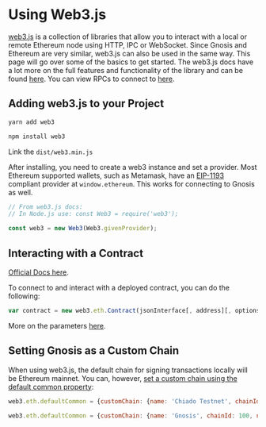 ---
---

# Using Web3.js

[web3.js](https://web3js.readthedocs.io/en/v1.7.5/web3.html) is a collection of libraries that allow you to interact with a local or remote Ethereum node using HTTP, IPC or WebSocket. Since Gnosis and Ethereum are very similar, web3.js can also be used in the same way. This page will go over some of the basics to get started. The web3.js docs have a lot more on the full features and functionality of the library and can be found [here](https://web3js.readthedocs.io/en/v1.7.5/). You can view RPCs to connect to [here](/tools/rpc/). 

## Adding web3.js to your Project

<Tabs groupId="package-manager">
<TabItem value="yarn" label="yarn">

```bash
yarn add web3
```
</TabItem>

<TabItem value="npm" label="npm">

```bash
npm install web3
```
</TabItem>

<TabItem value="pure js" label="purejs">

Link the `dist/web3.min.js`
</TabItem>
</Tabs>

After installing, you need to create a web3 instance and set a provider. Most Ethereum supported wallets, such as Metamask, have an [EIP-1193](https://eips.ethereum.org/EIPS/eip-1193) compliant provider at `window.ethereum`. This works for connecting to Gnosis as well. 

```javascript
// From web3.js docs:
// In Node.js use: const Web3 = require('web3');

const web3 = new Web3(Web3.givenProvider);
```

## Interacting with a Contract
[Official Docs here](https://web3js.readthedocs.io/en/v1.7.5/web3-eth-contract.html).

To connect to and interact with a deployed contract, you can do the following:
```javascript
var contract = new web3.eth.Contract(jsonInterface[, address][, options])
```
More on the parameters [here](https://web3js.readthedocs.io/en/v1.7.5/web3-eth-contract.html#new-contract).

## Setting Gnosis as a Custom Chain
When using web3.js, the default chain for signing transactions locally will be Ethereum mainnet. You can, however, [set a custom chain using the default common property](https://web3js.readthedocs.io/en/v1.7.5/web3-eth.html#id19):
<Tabs groupId="networks">
<TabItem value="chiado" label="Chiado Testnet">

```javascript
web3.eth.defaultCommon = {customChain: {name: 'Chiado Testnet', chainId: 100100, networkId: 100100}};
```
</TabItem>
<TabItem value="gnosis" label="Gnosis Mainnet">

```javascript
web3.eth.defaultCommon = {customChain: {name: 'Gnosis', chainId: 100, networkId: 100}};
```
</TabItem>
</Tabs>